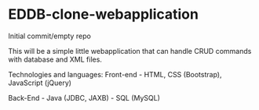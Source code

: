 # EDDB-clone-webapplication
Initial commit/empty repo

This will be a simple little webapplication that can handle CRUD commands with database and XML files.


Technologies and languages: 
Front-end
	- HTML, CSS (Bootstrap), JavaScript (jQuery)
	
Back-End
	- Java (JDBC, JAXB)
	- SQL (MySQL)
